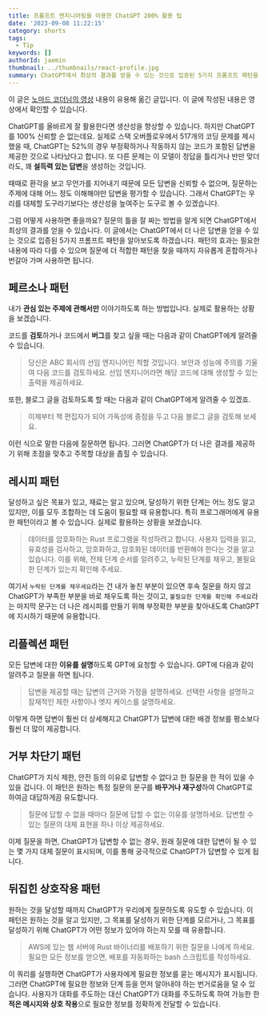 ```yaml
---
title: 프롬프트 엔지니어링을 이용한 ChatGPT 200% 활용 팁
date: '2023-09-08 11:22:15'
category: shorts
tags:
  - Tip
keywords: []
authorId: jaemin
thumbnail: ../thumbnails/react-profile.jpg
summary: ChatGPT에서 최상의 결과를 얻을 수 있는 것으로 입증된 5가지 프롬프트 패턴을 알아봅니다.
---
```


이 글은
[노마드 코더님의 영상](https://www.youtube.com/watch?v=WRkig3VeRLY&ab_channel=%EB%85%B8%EB%A7%88%EB%93%9C%EC%BD%94%EB%8D%94NomadCoders)
내용이 유용해 옮긴 글입니다. 이 글에 작성된 내용은 영상에서 확인할 수 있습니다.

ChatGPT를 올바르게 잘 활용한다면 생산성을 향상할 수 있습니다. 하지만 ChatGPT를 100% 신뢰할 순
없는데요. 실제로 스택 오버플로우에서 517개의 코딩 문제를 제시했을 때, ChatGPT는 52%의 경우
부정확하거나 작동하지 않는 코드가 포함된 답변을 제공한 것으로 나타났다고 합니다. 또 다른 문제는 이
모델이 정답을 틀리거나 반만 맞더라도, 꽤 **설득력 있는 답변**을 생성하는 것입니다.

때때로 환각을 보고 무언가를 지어내기 때문에 모든 답변을 신뢰할 수 없으며, 질문하는 주제에 대해 어느
정도 이해해야만 답변을 평가할 수 있습니다. 그래서 ChatGPT는 우리를 대체할 도구라기보다는 생산성을
높여주는 도구로 볼 수 있겠습니다.

그럼 어떻게 사용하면 좋을까요? 질문의 틀을 잘 짜는 방법을 알게 되면 ChatGPT에서 최상의 결과를 얻을
수 있습니다. 이 글에서는 ChatGPT에서 더 나은 답변을 얻을 수 있는 것으로 입증된 5가지 프롬프트 패턴을
알아보도록 하겠습니다. 패턴의 효과는 필요한 내용에 따라 다를 수 있으며 질문에 더 적합한 패턴을 찾을
때까지 자유롭게 혼합하거나 번갈아 가며 사용하면 됩니다.

## 페르소나 패턴

내가 **관심 있는 주제에 관해서만** 이야기하도록 하는 방법입니다. 실제로 활용하는 상황을 보겠습니다.

코드를 **검토**하거나 코드에서 **버그**를 찾고 싶을 때는 다음과 같이 ChatGPT에게 알려줄 수 있습니다.

> 당신은 ABC 회사의 선임 엔지니어인 척할 것입니다. 보안과 성능에 주의를 기울여 다음 코드를
> 검토하세요. 선임 엔지니어라면 해당 코드에 대해 생성할 수 있는 출력을 제공하세요.

또한, 블로그 글을 검토하도록 할 때는 다음과 같이 ChatGPT에게 알려줄 수 있겠죠.

> 이제부터 책 편집자가 되어 가독성에 중점을 두고 다음 블로그 글을 검토해 보세요.

이런 식으로 말한 다음에 질문하면 됩니다. 그러면 ChatGPT가 더 나은 결과를 제공하기 위해 초점을 맞추고
주목할 대상을 좁힐 수 있습니다.

## 레시피 패턴

달성하고 싶은 목표가 있고, 재료는 알고 있으며, 달성하기 위한 단계는 어느 정도 알고 있지만, 이를 모두
조합하는 데 도움이 필요할 때 유용합니다. 특히 프로그래머에게 유용한 패턴이라고 볼 수 있습니다.
실제로 활용하는 상황을 보겠습니다.

> 데이터를 암호화하는 Rust 프로그램을 작성하려고 합니다. 사용자 입력을 읽고, 유효성을 검사하고,
> 암호화하고, 암호화된 데이터를 반환해야 한다는 것을 알고 있습니다. 이를 위해, 전체 단계 순서를
> 알려주고, 누락된 단계를 채우고, 불필요한 단계가 있는지 확인해 주세요.

여기서 `누락된 단계를 채우세요`라는 건 내가 놓친 부분이 있으면 후속 질문을 하지 않고 ChatGPT가
부족한 부분을 바로 채우도록 하는 것이고, `불필요한 단계를 확인해 주세요`라는 마지막 문구는 더 나은
레시피를 만들기 위해 부정확한 부분을 찾아내도록 ChatGPT에 지시하기 때문에 유용합니다.

## 리플렉션 패턴

모든 답변에 대한 **이유를 설명**하도록 GPT에 요청할 수 있습니다. GPT에 다음과 같이 알려주고 질문을
하면 됩니다.

> 답변을 제공할 때는 답변의 근거와 가정을 설명하세요. 선택한 사항을 설명하고 잠재적인 제한 사항이나
> 엣지 케이스를 설명하세요.

이렇게 하면 답변이 훨씬 더 상세해지고 ChatGPT가 답변에 대한 배경 정보를 평소보다 훨씬 더 많이
제공합니다.

## 거부 차단기 패턴

ChatGPT가 지식 제한, 안전 등의 이유로 답변할 수 없다고 한 질문을 한 적이 있을 수 있을 겁니다. 이
패턴은 원하는 특정 질문의 문구를 **바꾸거나 재구성**하여 ChatGPT로 하여금 대답하게끔 유도합니다.

> 질문에 답할 수 없을 때마다 질문에 답할 수 없는 이유를 설명하세요. 답변할 수 있는 질문의 대체
> 표현을 하나 이상 제공하세요.

이제 질문을 하면, ChatGPT가 답변할 수 없는 경우, 원래 질문에 대한 답변이 될 수 있는 몇 가지 대체
질문이 표시되며, 이를 통해 궁극적으로 ChatGPT가 답변할 수 있게 됩니다.

## 뒤집힌 상호작용 패턴

원하는 것을 달성할 때까지 ChatGPT가 우리에게 질문하도록 유도할 수 있습니다. 이 패턴은 원하는 것을
알고 있지만, 그 목표를 달성하기 위한 단계를 모르거나, 그 목표를 달성하기 위해 ChatGPT가 어떤 정보가
있어야 하는지 모를 때 유용합니다.

> AWS에 있는 웹 서버에 Rust 바이너리를 배포하기 위한 질문을 나에게 하세요. 필요한 모든 정보를
> 얻으면, 배포를 자동화하는 bash 스크립트를 작성하세요.

이 쿼리를 실행하면 ChatGPT가 사용자에게 필요한 정보를 묻는 메시지가 표시됩니다. 그러면 ChatGPT에
필요한 정보와 단계 등을 먼저 알아내야 하는 번거로움을 덜 수 있습니다. 사용자가 대화를 주도하는 대신
ChatGPT가 대화를 주도하도록 하여 가능한 한 **적은 메시지와 상호 작용**으로 필요한 정보를 정확하게
전달할 수 있습니다.
